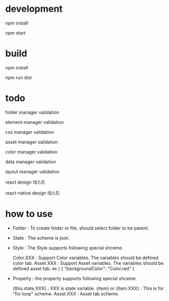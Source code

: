 # development

npm install

npm start

# build

npm install

npm run dist

# todo

folder manager validation

element manager validation

css manager validation

asset manager validation

color manager validation

data manager validation

layout manager validation

react design 테스트

react-native design 테스트

# how to use

- Folder : To create folder or file, should select folder to be parent.
- State : The scheme is json.
- Style : The Style supports following special shceme.

  Color.XXX : Support Color variables. The variables should be defined color tab.
  Asset.XXX : Support Asset variables. The variables should be defined asset tab.
  ex ) { "backgroundColor": "Color.red" }

- Property : the property supports following special shceme.

  {this.state.XXX} : XXX is state variable.
  {item} or {item.XXX} : This is for "for loop" scheme.
  Asset.XXX : Asset tab scheme.
   